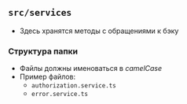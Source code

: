 ## `src/services`
* Здесь хранятся методы с обращениями к бэку

### Структура папки
* Файлы должны именоваться в *camelCase*
* Пример файлов: 
  * `authorization.service.ts`
  * `error.service.ts`
